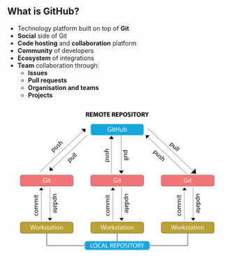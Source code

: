 ## What is GitHub?


- Technology platform built on top of **Git**
- **Social** side of Git
- **Code hosting** and **collaboration** platform
- **Community** of developers
- **Ecosystem** of integrations
- **Team** collaboration through:
  - **Issues**
  - **Pull requests**
  - **Organisation and teams**
  - **Projects**


<img src="docs/img/image-7.png" alt="code" width="720"/>